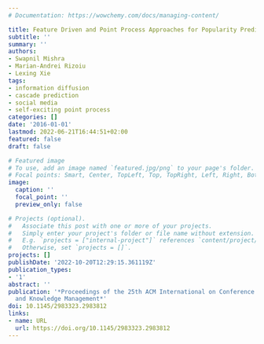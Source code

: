 ```yaml
---
# Documentation: https://wowchemy.com/docs/managing-content/

title: Feature Driven and Point Process Approaches for Popularity Prediction
subtitle: ''
summary: ''
authors:
- Swapnil Mishra
- Marian-Andrei Rizoiu
- Lexing Xie
tags:
- information diffusion
- cascade prediction
- social media
- self-exciting point process
categories: []
date: '2016-01-01'
lastmod: 2022-06-21T16:44:51+02:00
featured: false
draft: false

# Featured image
# To use, add an image named `featured.jpg/png` to your page's folder.
# Focal points: Smart, Center, TopLeft, Top, TopRight, Left, Right, BottomLeft, Bottom, BottomRight.
image:
  caption: ''
  focal_point: ''
  preview_only: false

# Projects (optional).
#   Associate this post with one or more of your projects.
#   Simply enter your project's folder or file name without extension.
#   E.g. `projects = ["internal-project"]` references `content/project/deep-learning/index.md`.
#   Otherwise, set `projects = []`.
projects: []
publishDate: '2022-10-20T12:29:15.361119Z'
publication_types:
- '1'
abstract: ''
publication: '*Proceedings of the 25th ACM International on Conference on Information
  and Knowledge Management*'
doi: 10.1145/2983323.2983812
links:
- name: URL
  url: https://doi.org/10.1145/2983323.2983812
---
```

